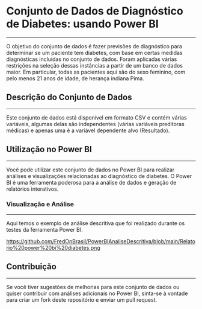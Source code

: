 # Conjunto de Dados de Diagnóstico de Diabetes: usando Power BI
---
 O objetivo do conjunto de dados é fazer previsões de diagnóstico para determinar se um paciente tem diabetes, com base em certas medidas diagnósticas incluídas no conjunto de dados. Foram aplicadas várias restrições na seleção dessas instâncias a partir de um banco de dados maior. Em particular, todas as pacientes aqui são do sexo feminino, com pelo menos 21 anos de idade, de herança indiana Pima.

## Descrição do Conjunto de Dados
---
Este conjunto de dados está disponível em formato CSV e contém várias variáveis, algumas delas são independentes (várias variáveis preditoras médicas) e apenas uma é a variável dependente alvo (Resultado).


## Utilização no Power BI
---
Você pode utilizar este conjunto de dados no Power BI para realizar análises e visualizações relacionadas ao diagnóstico de diabetes. O Power BI é uma ferramenta poderosa para a análise de dados e geração de relatórios interativos.

### Visualização e Análise
---
Aqui temos o exemplo de análise descritiva que foi realizado durante os testes da ferramenta Power BI.

<https://github.com/FredOnBrasil/PowerBIAnaliseDescritiva/blob/main/Relatorio%20power%20bi%20diabetes.png>

## Contribuição
---
Se você tiver sugestões de melhorias para este conjunto de dados ou quiser contribuir com análises adicionais no Power BI, sinta-se à vontade para criar um fork deste repositório e enviar um pull request.


